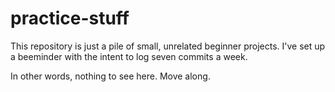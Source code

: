 # practice-stuff

This repository is just a pile of small, unrelated beginner projects. I've set up a beeminder with the intent to log seven commits a week. 

In other words, nothing to see here. Move along.
